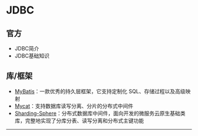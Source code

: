 #   JDBC

##  官方
-   JDBC简介
-   JDBC基础知识

##  库/框架
-   [MyBatis](http://www.mybatis.org/mybatis-3/zh/index.html)：一款优秀的持久层框架，它支持定制化 SQL、存储过程以及高级映射
-   [Mycat](http://www.mycat.io/)：支持数据库读写分离、分片的分布式中间件
-   [Sharding-Sphere](http://incubator.apache.org/projects/shardingsphere.html)：分布式数据库中间件，面向开发的微服务云原生基础类库，完整地实现了分库分表、读写分离和分布式主键功能

----